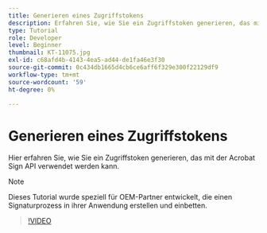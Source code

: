 ```yaml
---
title: Generieren eines Zugriffstokens
description: Erfahren Sie, wie Sie ein Zugriffstoken generieren, das mit der Acrobat Sign API verwendet werden kann
type: Tutorial
role: Developer
level: Beginner
thumbnail: KT-11075.jpg
exl-id: c68afd4b-4143-4ea5-ad44-de1fa46e3f30
source-git-commit: 0c434db1665d4cb6ce6aff6f329e300f22129df9
workflow-type: tm+mt
source-wordcount: '59'
ht-degree: 0%

---
```


# Generieren eines Zugriffstokens

Hier erfahren Sie, wie Sie ein Zugriffstoken generieren, das mit der Acrobat Sign API verwendet werden kann.

>[!NOTE]
>
>Dieses Tutorial wurde speziell für OEM-Partner entwickelt, die einen Signaturprozess in ihrer Anwendung erstellen und einbetten.

>[!VIDEO](https://video.tv.adobe.com/v/347350?hidetitle=true)
